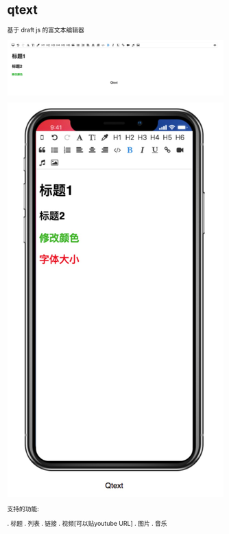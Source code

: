 # qtext
基于 draft js 的富文本编辑器


![desktop 编辑](https://github.com/QuietWind/qtext/blob/master/01.jpeg)

![移动端编辑](https://github.com/QuietWind/qtext/blob/master/02.jpeg)


支持的功能:

. 标题
. 列表
. 链接
. 视频[可以贴youtube URL]
. 图片
. 音乐